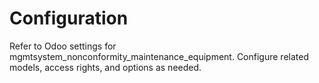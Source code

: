 # Configuration

Refer to Odoo settings for mgmtsystem_nonconformity_maintenance_equipment. Configure related models, access rights, and options as needed.
